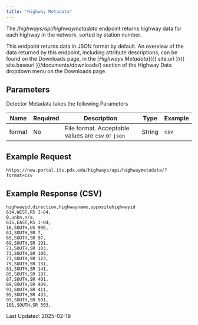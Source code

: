 ```yaml
---
title: "Highway Metadata"
---
```

The _/highways/api/highwaymetadata_ endpoint returns highway data for each highway in the network, sorted by station number.

This endpoint returns data in JSON format by default. An overview of the data returned by this endpoint, including attribute descriptions, can be found on the Downloads page, in the [_Highways Metadata_]({{ site.url }}{{ site.baseurl }}/documents/downloads/) section of the Highway Data dropdown menu on the Downloads page.

## Parameters
Detector Metadata takes the following Parameters

| Name         | Required | Description                                        | Type   | Example      |
| ------------ | -------- | -------------------------------------------------- | ------ | ------------ |
|  format      | No       | File format. Acceptable values are `csv` or `json`     | String | `csv`          |

## Example Request
```https://new.portal.its.pdx.edu/highways/api/highwaymetadata/?format=csv```

## Example Response (CSV)
```
highwayid,direction,highwayname,oppositehighwayid
614,WEST,R5 I-84,
0,unkn,n/a,
615,EAST,R5 I-84,
16,SOUTH,US 99E,
61,SOUTH,SR 7,
65,SOUTH,SR 97,
69,SOUTH,SR 101,
71,SOUTH,SR 103,
73,SOUTH,SR 105,
77,SOUTH,SR 123,
79,SOUTH,SR 131,
81,SOUTH,SR 141,
85,SOUTH,SR 197,
87,SOUTH,SR 401,
89,SOUTH,SR 409,
91,SOUTH,SR 411,
95,SOUTH,SR 433,
97,SOUTH,SR 501,
101,SOUTH,SR 503,
```

Last Updated: 2025-02-19
